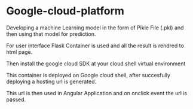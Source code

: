 # Google-cloud-platform

Developing a machine Learning model in the form of Pikle File (.pkl)
and then using that model for prediction. 

For user interface Flask Container is used and all the result is rendred to html page.

Then install the google cloud SDK at your cloud shell virtual environment

This container is deployed on Google cloud shell, after succesfully deploying a hosting 
url is generated.

This url is then used in Angular Application and on onclick event the url is passed.
